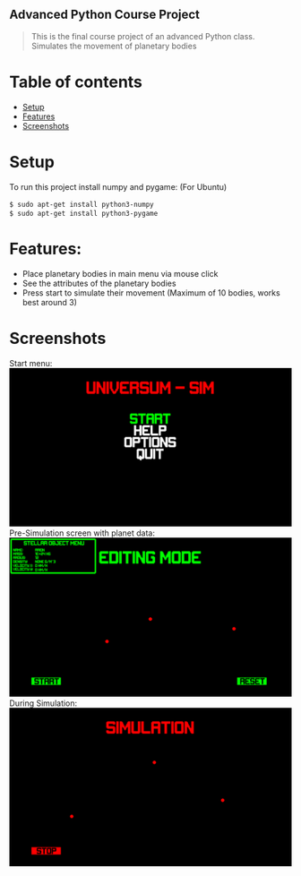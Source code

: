 ## Advanced Python Course Project
>This is the final course project of an advanced Python class.
>Simulates the movement of planetary bodies

# Table of contents
* [Setup](#Setup)
* [Features](#Features)
* [Screenshots](#Screenshots)

# Setup
To run this project install numpy and pygame: (For Ubuntu)
```
$ sudo apt-get install python3-numpy
$ sudo apt-get install python3-pygame
```

# Features:
* Place planetary bodies in main menu via mouse click
* See the attributes of the planetary bodies
* Press start to simulate their movement (Maximum of 10 bodies, works best around 3)

# Screenshots
Start menu:
![Start menu](./img/start_menu.png)
Pre-Simulation screen with planet data:
![Pre-Simulation](./img/pre_simulation.png)
During Simulation:
![During Simulation](./img/during_simulation.png)
